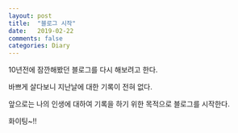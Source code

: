 ```yaml
---
layout: post
title:  "블로그 시작"
date:   2019-02-22
comments: false
categories: Diary
---
```

10년전에 잠깐해봤던 블로그를 다시 해보려고 한다.

바쁘게 살다보니 지난날에 대한 기록이 전혀 없다.

앞으로는 나의 인생에 대하여 기록을 하기 위한 목적으로 블로그를 시작한다.

화이팅~!!

